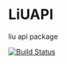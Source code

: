 # LiUAPI
liu api package

[![Build Status](https://travis-ci.org/marma330/LiUAPI.svg?branch=master)](https://travis-ci.org/marma330/LiUAPI)
